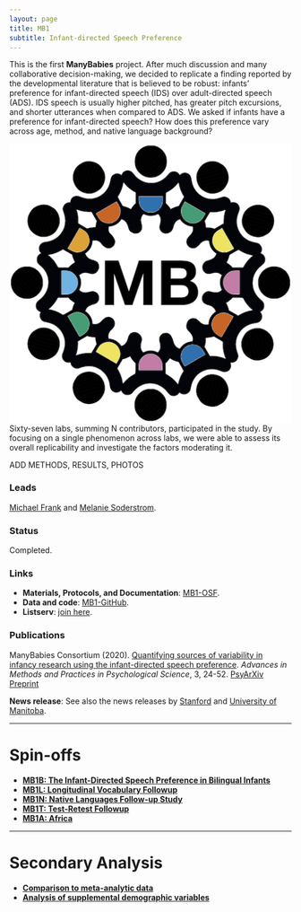```yaml
---
layout: page
title: MB1
subtitle: Infant-directed Speech Preference
---
```


<!--
To-do:
- Short description of the study (justification, methods, results WITH images/plots)
  - model: https://manyprimates.github.io/pilot/
- add Contributors (header)
-->

<!-- Description (300-word?) intro + method + result -->
This is the first **ManyBabies** project. After much discussion and many collaborative decision-making, we decided to replicate a finding reported by the developmental literature that is believed to be robust: infants’ preference for infant-directed speech (IDS) over adult-directed speech (ADS). IDS speech is usually higher pitched, has greater pitch excursions, and shorter utterances when compared to ADS. We asked if infants have a preference for infant-directed speech? How does this preference vary across age, method, and native language background?

<img style="float: right;" src="/assets/img/avatar-icon_cb.png">

Sixty-seven labs, summing N contributors, participated in the study. By focusing on a single phenomenon across labs, we were able to assess its overall replicability and investigate the factors moderating it.




<!-- backup
This is the first **ManyBabies** project, seeking to replicate the classic infant-directed speech preference shown by infants. We asked if infants have a preference for infant-directed speech? How does this preference vary across age, method, and native language background?
-->


ADD METHODS, RESULTS, PHOTOS

### Leads

[Michael Frank](https://web.stanford.edu/~mcfrank/) and [Melanie Soderstrom](https://home.cc.umanitoba.ca/~soderstr/).

### Status

Completed.

### Links

* **Materials, Protocols, and Documentation**: [MB1-OSF](https://osf.io/re95x/).
* **Data and code**: [MB1-GitHub](https://github.com/manybabies/mb1-analysis-public).
* **Listserv**: [join here](https://mailman.stanford.edu/mailman/listinfo/manybabies1).

### Publications

ManyBabies Consortium (2020). [Quantifying sources of variability in infancy research using the infant-directed speech preference](https://doi.org/10.1177/2515245919900809). _Advances in Methods and Practices in Psychological Science_, 3, 24-52. [PsyArXiv Preprint](https://psyarxiv.com/s98ab)

**News release**: See also the news releases by [Stanford](https://news.stanford.edu/2020/03/16/babies-love-baby-talk-world/) and [University of Manitoba](https://news.umanitoba.ca/baby-talk-is-just-fine-thanks/).

***

# Spin-offs

* [**MB1B: The Infant-Directed Speech Preference in Bilingual Infants**]({{site.baseurl}}/MB1B/)
* [**MB1L: Longitudinal Vocabulary Followup**]({{site.baseurl}}/MB1L/)
* [**MB1N: Native Languages Follow-up Study**]({{site.baseurl}}/MB1N/)
* [**MB1T: Test-Retest Followup**]({{site.baseurl}}/MB1T/)
* [**MB1A: Africa**]({{site.baseurl}}/MB1A/)

***

# Secondary Analysis
* [**Comparison to meta-analytic data**]({{site.baseurl}}/MB1SA/)
* [**Analysis of supplemental demographic variables**]({{site.baseurl}}/MB1SA/)
